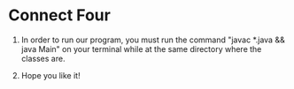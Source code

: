 # Connect Four

1. In order to run our program, you must run the command "javac *.java && java Main" on your terminal while at the same directory where the classes are.

2. Hope you like it!
